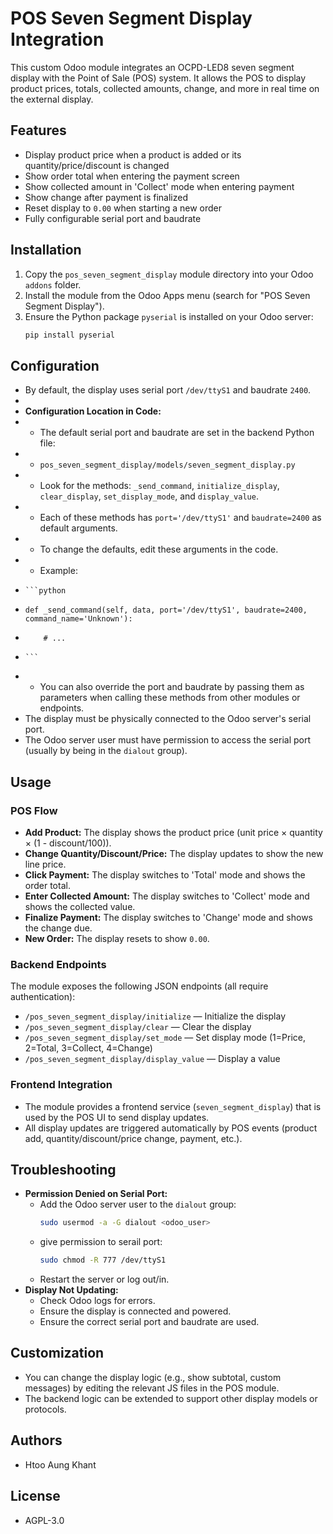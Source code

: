 # POS Seven Segment Display Integration

This custom Odoo module integrates an OCPD-LED8 seven segment display with the Point of Sale (POS) system. It allows the POS to display product prices, totals, collected amounts, change, and more in real time on the external display.

## Features
- Display product price when a product is added or its quantity/price/discount is changed
- Show order total when entering the payment screen
- Show collected amount in 'Collect' mode when entering payment
- Show change after payment is finalized
- Reset display to `0.00` when starting a new order
- Fully configurable serial port and baudrate

## Installation
1. Copy the `pos_seven_segment_display` module directory into your Odoo `addons` folder.
2. Install the module from the Odoo Apps menu (search for "POS Seven Segment Display").
3. Ensure the Python package `pyserial` is installed on your Odoo server:
   ```bash
   pip install pyserial
   ```

## Configuration
- By default, the display uses serial port `/dev/ttyS1` and baudrate `2400`.
- 
- **Configuration Location in Code:**
- - The default serial port and baudrate are set in the backend Python file:
-   - `pos_seven_segment_display/models/seven_segment_display.py`
-   - Look for the methods: `_send_command`, `initialize_display`, `clear_display`, `set_display_mode`, and `display_value`.
-   - Each of these methods has `port='/dev/ttyS1'` and `baudrate=2400` as default arguments.
-   - To change the defaults, edit these arguments in the code.
-   - Example:
-     ```python
-     def _send_command(self, data, port='/dev/ttyS1', baudrate=2400, command_name='Unknown'):
-         # ...
-     ```
-   - You can also override the port and baudrate by passing them as parameters when calling these methods from other modules or endpoints.
- The display must be physically connected to the Odoo server's serial port.
- The Odoo server user must have permission to access the serial port (usually by being in the `dialout` group).

## Usage
### POS Flow
- **Add Product:** The display shows the product price (unit price × quantity × (1 - discount/100)).
- **Change Quantity/Discount/Price:** The display updates to show the new line price.
- **Click Payment:** The display switches to 'Total' mode and shows the order total.
- **Enter Collected Amount:** The display switches to 'Collect' mode and shows the collected value.
- **Finalize Payment:** The display switches to 'Change' mode and shows the change due.
- **New Order:** The display resets to show `0.00`.

### Backend Endpoints
The module exposes the following JSON endpoints (all require authentication):
- `/pos_seven_segment_display/initialize` — Initialize the display
- `/pos_seven_segment_display/clear` — Clear the display
- `/pos_seven_segment_display/set_mode` — Set display mode (1=Price, 2=Total, 3=Collect, 4=Change)
- `/pos_seven_segment_display/display_value` — Display a value

### Frontend Integration
- The module provides a frontend service (`seven_segment_display`) that is used by the POS UI to send display updates.
- All display updates are triggered automatically by POS events (product add, quantity/discount/price change, payment, etc.).

## Troubleshooting
- **Permission Denied on Serial Port:**
  - Add the Odoo server user to the `dialout` group:
    ```bash
    sudo usermod -a -G dialout <odoo_user>
    ```
  - give permission to serail port:
    ```bash
    sudo chmod -R 777 /dev/ttyS1
    ```
  - Restart the server or log out/in.
- **Display Not Updating:**
  - Check Odoo logs for errors.
  - Ensure the display is connected and powered.
  - Ensure the correct serial port and baudrate are used.

## Customization
- You can change the display logic (e.g., show subtotal, custom messages) by editing the relevant JS files in the POS module.
- The backend logic can be extended to support other display models or protocols.

## Authors
- Htoo Aung Khant

## License
- AGPL-3.0